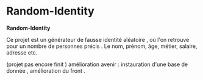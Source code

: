 # Random-Identity

__Random-Identity__

Ce projet est un générateur de fausse identité aléatoire  , où l'on retrouve pour un nombre de personnes précis . Le nom, prénom, âge, métier, salaire, adresse etc. 

(projet pas encore finit ) 
amélioration avenir : instauration d'une base de donnée , amélioration du front .
